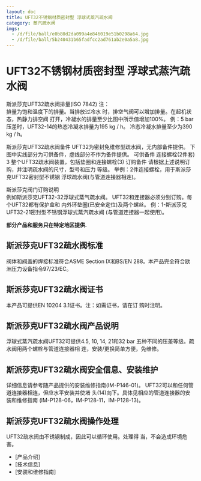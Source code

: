 ```yaml
---
layout: doc
title: UFT32不锈钢材质密封型 浮球式蒸汽疏水阀
category: 蒸汽疏水阀
imgs:
  - /d/file/ball/e0b80d2da099a4e846019e51b0298a64.jpg
  - /d/file/ball/5b240431b65fadfcc2ad761ab2e0a5a8.jpg
---
```


# UFT32不锈钢材质密封型 浮球式蒸汽疏水阀

斯派莎克UFT32疏水阀排量(ISO 7842) 注：  
排量为饱和温度下的排量。当排放过冷水 时，排空气阀可以增加排量。在起机状态，热静力排空阀 打开，冷凝水的排量至少比图中所示值增加100%。 例：5 bar压差时，UFT32-14的热态冷凝水排量为195 kg / h。 冷态冷凝水排量至少为390 kg / h。

斯派莎克UFT32疏水阀备件 UFT32为密封免维修型疏水阀，无内部备件提供。 下图中实线部分为可供备件，虚线部分不作为备件提供。 可供备件 连接螺栓(2件套) 3 整个UFT32疏水阀装置，包括垫圈和连接螺栓(3) 订购备件 请根据上述说明订购，并注明疏水阀的尺寸，型号和压力 等级。 举例：2件连接螺栓，用于斯派莎克UFT32密封型不锈钢 浮球疏水阀(与管道连接器相连)。

斯派莎克阀门订购说明  
例如斯派莎克UFT32-32浮球式蒸气疏水阀。 UFT32和连接器必须分别订购。每个UFT32都有保护盒和 内外环垫圈(已安全定位)及两个螺丝。 例：1-斯派莎克UFT32-21密封型不锈钢浮球式蒸汽疏水阀 (与管道连接器一起使用)。

**部分产品和服务只在特定地区提供.**

## 斯派莎克UFT32疏水阀标准

阀体和阀盖的焊接标准符合ASME Section IX和BS/EN 288。本产品完全符合欧洲压力设备指令97/23/EC。

## 斯派莎克UFT32疏水阀证书

本产品可提供EN 10204 3.1证书。注：如需证书，请在订 购时注明。

## 斯派莎克UFT32疏水阀产品说明

浮球式蒸汽疏水阀UFT32可提供4.5, 10, 14, 21和32 bar 五种不同的压差等级。疏水阀用两个螺栓与管道连接器相 连，安装/更换简单方便，免维修。

## 斯派莎克UFT32疏水阀安全信息、安装维护

详细信息请参考随产品提供的安装维修指南(IM-P146-01)。 UFT32可以和任何管道连接器相连，但应水平安装并使堵 头(14)向下。具体见相应的管道连接器的安装和维修指南 (IM-P128-06，IM-P128-11，IM-P128-13)。

## 斯派莎克UFT32疏水阀操作处理

UFT32疏水阀由不锈钢制成，因此可以循环使用。处理得 当，不会造成环境危害。

- [产品介绍]
- [技术信息]
- [安装和维修指南]
